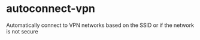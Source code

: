 autoconnect-vpn
===============

Automatically connect to VPN networks based on the SSID or if the network is not secure

